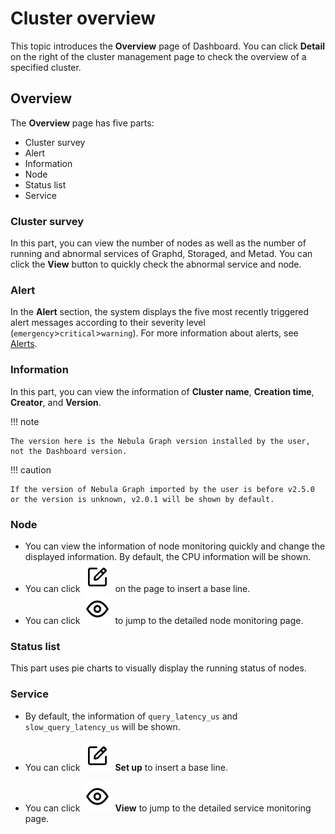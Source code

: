 # Cluster overview

This topic introduces the **Overview** page of Dashboard. You can click **Detail** on the right of the cluster management page to check the overview of a specified cluster.

## Overview

The **Overview** page has five parts:

- Cluster survey
- Alert
- Information
- Node
- Status list
- Service

### Cluster survey

In this part, you can view the number of nodes as well as the number of running and abnormal services of Graphd, Storaged, and Metad. You can click the **View** button to quickly check the abnormal service and node.

### Alert

In the **Alert** section, the system displays the five most recently triggered alert messages according to their severity level (`emergency`>`critical`>`warning`). For more information about alerts, see [Alerts](../9.alerts.md).

### Information

In this part, you can view the information of **Cluster name**, **Creation time**, **Creator**, and **Version**.

!!! note

    The version here is the Nebula Graph version installed by the user, not the Dashboard version.

!!! caution

    If the version of Nebula Graph imported by the user is before v2.5.0 or the version is unknown, v2.0.1 will be shown by default.

### Node

- You can view the information of node monitoring quickly and change the displayed information. By default, the CPU information will be shown.
- You can click ![setup](../figs/Setup.png) on the page to insert a base line.
- You can click ![watch](../figs/watch.png) to jump to the detailed node monitoring page.

### Status list

This part uses pie charts to visually display the running status of nodes.

### Service

- By default, the information of `query_latency_us` and `slow_query_latency_us` will be shown.

- You can click ![setup](../figs/Setup.png) **Set up** to insert a base line.

- You can click ![watch](../figs/watch.png) **View** to jump to the detailed service monitoring page.